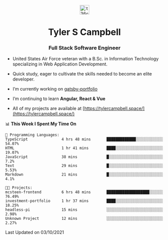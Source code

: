 <p align="center">
<a href="https://www.linkedin.com/in/t36campbell" target="blank"><img align="center" src="https://ik.imagekit.io/t36campbell/Portfolio/linkedin.png.original_m8bbGgPh6.png" alt="t36campbell" height="30" width="30" /></a>
</p>
<h1 align="center">Tyler S Campbell</h1>
<h3 align="center">Full Stack Software Engineer</h3>

* United States Air Force veteran with a B.Sc. in Information Technology specializing in Web Application Development. 

* Quick study, eager to cultivate the skills needed to become an elite developer.

* I’m currently working on [gatsby-portfolio](https://github.com/t36campbell/gatsby-portfolio)

* I’m continuing to learn **Angular, React & Vue**

* All of my projects are available at [https://tylercampbell.space/](https://tylercampbell.space/)

<!--START_SECTION:waka-->
📊 **This Week I Spent My Time On** 

```text
💬 Programming Languages: 
TypeScript               4 hrs 48 mins       █████████████░░░░░░░░░░░░   54.07% 
HTML                     1 hr 41 mins        ████░░░░░░░░░░░░░░░░░░░░░   19.07% 
JavaScript               38 mins             █░░░░░░░░░░░░░░░░░░░░░░░░   7.2% 
Text                     29 mins             █░░░░░░░░░░░░░░░░░░░░░░░░   5.53% 
Markdown                 21 mins             █░░░░░░░░░░░░░░░░░░░░░░░░   4.1%

🐱‍💻 Projects: 
mcsteen-frontend         6 hrs 48 mins       ███████████████████░░░░░░   76.49% 
investment-portfolio     1 hr 37 mins        ████░░░░░░░░░░░░░░░░░░░░░   18.25% 
headless-pi              15 mins             ░░░░░░░░░░░░░░░░░░░░░░░░░   2.98% 
Unknown Project          12 mins             ░░░░░░░░░░░░░░░░░░░░░░░░░   2.27%

```


 Last Updated on 03/10/2021
<!--END_SECTION:waka-->
